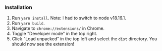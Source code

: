 ### Installation

1. Run `yarn install`. Note: I had to switch to node v18.16.1.
2. Run `yarn build`.
3. Navigate to `chrome://extensions/` in Chrome.
4. Toggle "Developer mode" in the top right.
5. Click "Load unpacked" in the top left and select the `dist` directory. You should now see the extension!